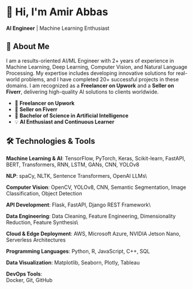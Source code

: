 # 👋 Hi, I'm Amir Abbas

**AI Engineer** | Machine Learning Enthusiast 

## 🚀 About Me

I am a results-oriented AI/ML Engineer with 2+ years of experience in Machine Learning, Deep Learning, Computer Vision, and Natural Language Processing. My expertise includes developing innovative solutions for real-world problems, and I have completed 20+ successful projects in these domains. I am recognized as a **Freelancer on Upwork** and a **Seller on Fiverr**, delivering high-quality AI solutions to clients worldwide.

- 🌟 **Freelancer on Upwork**
- 🌟 **Seller on Fiverr**
- 🥇 **Bachelor of Science in Artificial Intelligence**
- 💡 **AI Enthusiast and Continuous Learner**

## 🛠️ Technologies & Tools

**Machine Learning & AI**: TensorFlow, PyTorch, Keras, Scikit-learn, FastAPI, BERT, Transformers, RNN, LSTM, GANs, CNN, YOLOv8

**NLP**: spaCy, NLTK, Sentence Transformers, OpenAI LLMs\

**Computer Vision**: OpenCV, YOLOv8, CNN, Semantic Segmentation, Image Classification, Object Detection

**API Development**: Flask, FastAPI, Django REST Framework\

**Data Engineering**: Data Cleaning, Feature Engineering, Dimensionality Reduction, Feature Synthesis\

**Cloud & Edge Deployment**: AWS, Microsoft Azure, NVIDIA Jetson Nano, Serverless Architectures

**Programming Languages**: Python, R, JavaScript, C++, SQL

**Data Visualization**: Matplotlib, Seaborn, Plotly, Tableau

**DevOps Tools**:  
Docker, Git, GitHub



